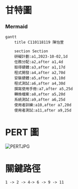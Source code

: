 # 甘特圖
### Mermaid
```mermaid
gantt
    title C110118119 陳怡萱 

    section Section
    研礙計劃:a1,2023-10-02,1d
    任務分配:a2,after a1,4d
    取得硬體:a3,after a1,17d
    程式開發:a4,after a2,70d
    安裝硬體:a5,after a3,10d
    程式測試:a6,after a4,30d
    撰寫使用手冊:a7,after a5,25d
    轉換檔案:a8,after a5,20d
    系統測試:a9,after a6,25d
    使用者訓練:a10,after a7,20d
    使用者測試:a11,after a9,25d

```
# PERT 圖
![PERTJPG]("PERT.jpg")
# 關鍵路徑
```
1 -> 2 -> 4-> 6 -> 9 -> 11
```

